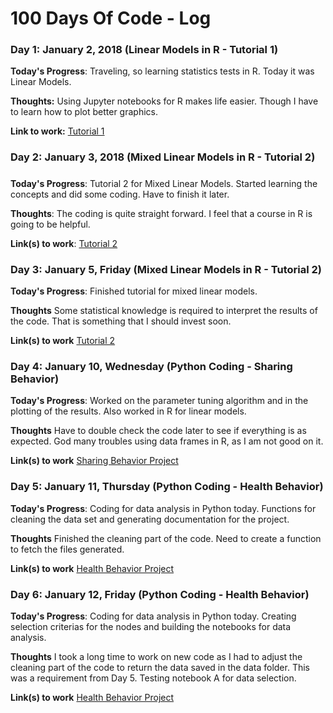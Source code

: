# 100 Days Of Code - Log

### Day 1: January 2, 2018 (Linear Models in R - Tutorial 1)

**Today's Progress**: Traveling, so learning statistics tests in R. Today it was Linear Models.

**Thoughts:** Using Jupyter notebooks for R makes life easier. Though I have to learn how to plot better graphics.

**Link to work:** [Tutorial 1](http://www.bodowinter.com/tutorial/bw_LME_tutorial1.pdf)

### Day 2: January 3, 2018 (Mixed Linear Models in R - Tutorial 2)
##### 

**Today's Progress**: Tutorial 2 for Mixed Linear Models. Started learning the concepts and did some coding. Have to finish it later.

**Thoughts**: The coding is quite straight forward. I feel that a course in R is going to be helpful.

**Link(s) to work**: [Tutorial 2](http://www.bodowinter.com/tutorial/bw_LME_tutorial2.pdf)


### Day 3: January 5, Friday (Mixed Linear Models in R - Tutorial 2)

**Today's Progress**: Finished tutorial for mixed linear models.

**Thoughts** Some statistical knowledge is required to interpret the results of the code. That is something that I should invest soon.

**Link(s) to work** [Tutorial 2](http://www.bodowinter.com/tutorial/bw_LME_tutorial2.pdf)


### Day 4: January 10, Wednesday (Python Coding - Sharing Behavior)

**Today's Progress**: Worked on the parameter tuning algorithm and in the plotting of the results. Also worked in R for linear models.

**Thoughts** Have to double check the code later to see if everything is as expected. God many troubles using data frames in R, as I am not good on it.

**Link(s) to work** [Sharing Behavior Project](toinclude.future)


### Day 5: January 11, Thursday (Python Coding - Health Behavior)

**Today's Progress**: Coding for data analysis in Python today. Functions for cleaning the data set and generating documentation for the project. 

**Thoughts** Finished the cleaning part of the code. Need to create a function to fetch the files generated.

**Link(s) to work** [Health Behavior Project](http://toinclude.future)


### Day 6: January 12, Friday (Python Coding - Health Behavior)

**Today's Progress**: Coding for data analysis in Python today. Creating selection criterias for the nodes and building the notebooks for data analysis. 

**Thoughts** I took a long time to work on new code as I had to adjust the cleaning part of the code to return the data saved in the data folder. This was a requirement from Day 5. Testing notebook A for data selection.

**Link(s) to work** [Health Behavior Project](http://toinclude.future)
